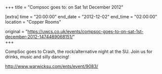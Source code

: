 +++
title = "Compsoc goes to: on Sat 1st December 2012"

[extra]
time = "20:00:00"
end_date = "2012-12-02"
end_time = "02:00:00"
location = "Copper Rooms"

original = "https://uwcs.co.uk/events/compsoc-goes-to-on-sat-1st-december-2012-1474489068151/"    
+++

CompSoc goes to Crash, the rock/alternative night at the SU. Join us for drinks, music and silly dancing\!

http://www.warwicksu.com/ents/event/9083/

